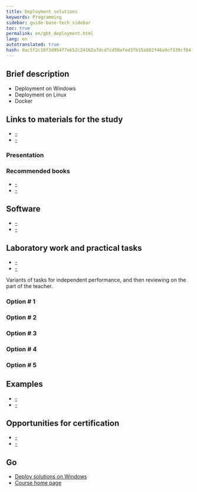 ```yaml
--- 
title: Deployment solutions 
keywords: Programming 
sidebar: guide-base-tech_sidebar 
toc: true 
permalink: en/gbt_deployment.html 
lang: en 
autotranslated: true 
hash: 0ac5f2c10f3d954f7e652c24162a7dcd7cd50afed3fb15a882f46a9cf339cf84 
--- 
```


## Brief description 

* Deployment on Windows 
* Deployment on Linux 
* Docker 

## Links to materials for the study 

* [-]() 
* [-]() 

### Presentation 

### Recommended books 

* [-]() 
* [-]() 

## Software 

* [-]() 
* [-]() 

## Laboratory work and practical tasks 

* [-]() 
* [-]() 

Variants of tasks for independent performance, and then reviewing on the part of the teacher. 

### Option # 1 

### Option # 2 

### Option # 3 

### Option # 4 

### Option # 5 

## Examples 

* [-]() 
* [-]() 

## Opportunities for certification 

* [-]() 
* [-]() 

## Go 
* [Deploy solutions on Windows](gbt_deployment_windows.html) 
* [Course home page](gbt_landing-page.html) 



